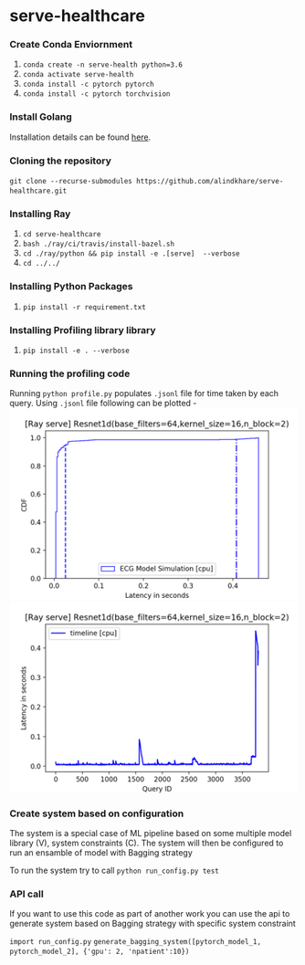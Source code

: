 # serve-healthcare
### Create Conda Enviornment
1. `conda create -n serve-health python=3.6`
2. `conda activate serve-health`
3. `conda install -c pytorch pytorch`
4. `conda install -c pytorch torchvision`
### Install Golang
Installation details can be found [here](https://golang.org/doc/install). 
### Cloning the repository
`git clone --recurse-submodules https://github.com/alindkhare/serve-healthcare.git`
### Installing Ray
1. `cd serve-healthcare`
2. `bash ./ray/ci/travis/install-bazel.sh` 
3. `cd ./ray/python && pip install -e .[serve]  --verbose`
4. `cd ../../`
### Installing Python Packages
1. `pip install -r requirement.txt`
### Installing Profiling library library 
1. `pip install -e . --verbose`
### Running the profiling code
Running `python profile.py` populates `.jsonl` file for time taken by each query.
Using `.jsonl` file following can be plotted - 
![Latency CDF](profiled_examples/latency_cdf.png)
![Query Timeline](profiled_examples/latency_timeline.png)
### Create system based on configuration
The system is a special case of ML pipeline based on some multiple model library (V),
system constraints (C).
The system will then be configured to run an ensamble of model with Bagging strategy

To run the system try to call
`python run_config.py test`
### API call
If you want to use this code as part of another work you can use the api to generate
system based on Bagging strategy with specific system constraint

`import run_config.py`
`generate_bagging_system([pytorch_model_1, pytorch_model_2], {'gpu': 2, 'npatient':10})`

